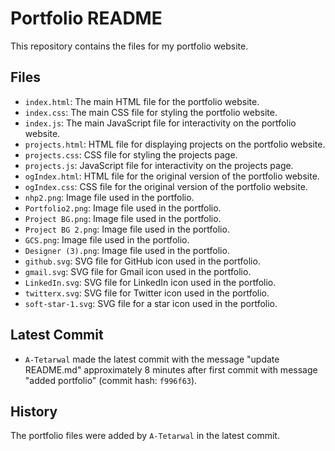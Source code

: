 # Portfolio README

This repository contains the files for my portfolio website.

## Files

- `index.html`: The main HTML file for the portfolio website.
- `index.css`: The main CSS file for styling the portfolio website.
- `index.js`: The main JavaScript file for interactivity on the portfolio website.
- `projects.html`: HTML file for displaying projects on the portfolio website.
- `projects.css`: CSS file for styling the projects page.
- `projects.js`: JavaScript file for interactivity on the projects page.
- `ogIndex.html`: HTML file for the original version of the portfolio website.
- `ogIndex.css`: CSS file for the original version of the portfolio website.
- `nhp2.png`: Image file used in the portfolio.
- `Portfolio2.png`: Image file used in the portfolio.
- `Project BG.png`: Image file used in the portfolio.
- `Project BG 2.png`: Image file used in the portfolio.
- `GCS.png`: Image file used in the portfolio.
- `Designer (3).png`: Image file used in the portfolio.
- `github.svg`: SVG file for GitHub icon used in the portfolio.
- `gmail.svg`: SVG file for Gmail icon used in the portfolio.
- `LinkedIn.svg`: SVG file for LinkedIn icon used in the portfolio.
- `twitterx.svg`: SVG file for Twitter icon used in the portfolio.
- `soft-star-1.svg`: SVG file for a star icon used in the portfolio.

## Latest Commit

- `A-Tetarwal` made the latest commit with the message "update README.md"  approximately 8 minutes after first commit with message "added portfolio" (commit hash: `f996f63`).

## History

The portfolio files were added by `A-Tetarwal` in the latest commit.

